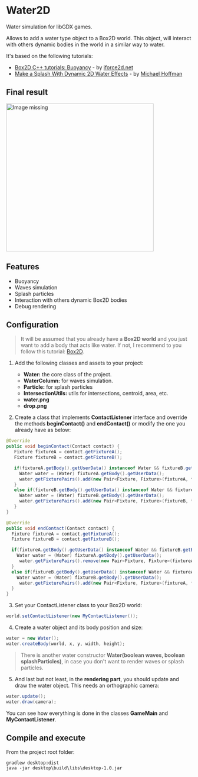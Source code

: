 # Water2D
Water simulation for libGDX games.

Allows to add a water type object to a Box2D world. This object, will interact with others dynamic bodies in the world in a similar way to  water.

It's based on the following tutorials:
- [Box2D C++ tutorials: Buoyancy](http://www.iforce2d.net/b2dtut/buoyancy) - by [iforce2d.net](http://www.iforce2d.net)
- [Make a Splash With Dynamic 2D Water Effects](https://gamedevelopment.tutsplus.com/tutorials/make-a-splash-with-dynamic-2d-water-effects--gamedev-236) - by [Michael Hoffman](https://tutsplus.com/authors/michael-hoffman)

## Final result
<img src="https://i.gyazo.com/8524c0abce435da75c4168e2f46dff59.gif" alt="Image missing" width="400"/>

## Features
- Buoyancy
- Waves simulation
- Splash particles
- Interaction with others dynamic Box2D bodies
- Debug rendering

## Configuration
> It will be assumed that you already have a **Box2D world** and you just want to add a body that acts like water. If not, I recommend to you follow this tutorial: [Box2D](https://github.com/libgdx/libgdx/wiki/Box2d).
1. Add the following classes and assets to your project:
    - **Water:** the core class of the project.
    - **WaterColumn:** for waves simulation.
    - **Particle:** for splash particles
    - **IntersectionUtils:** utils for intersections, centroid, area, etc.
    - **water.png**
    - **drop.png**
   
2. Create a class that implements **ContactListener** interface and override the methods **beginContact()** and **endContact()** or modify the one you already have as below:
```java
@Override
public void beginContact(Contact contact) {
   Fixture fixtureA = contact.getFixtureA();
   Fixture fixtureB = contact.getFixtureB();

   if(fixtureA.getBody().getUserData() instanceof Water && fixtureB.getBody().getType() == BodyType.DynamicBody){
     Water water = (Water) fixtureA.getBody().getUserData();
     water.getFixturePairs().add(new Pair<Fixture, Fixture>(fixtureA, fixtureB));
   }
   else if(fixtureB.getBody().getUserData() instanceof Water && fixtureA.getBody().getType() == BodyType.DynamicBody){
     Water water = (Water) fixtureB.getBody().getUserData();
     water.getFixturePairs().add(new Pair<Fixture, Fixture>(fixtureB, fixtureA));
   }
}

@Override
public void endContact(Contact contact) {
  Fixture fixtureA = contact.getFixtureA();
  Fixture fixtureB = contact.getFixtureB();

  if(fixtureA.getBody().getUserData() instanceof Water && fixtureB.getBody().getType() == BodyType.DynamicBody){
    Water water = (Water) fixtureA.getBody().getUserData();
     water.getFixturePairs().remove(new Pair<Fixture, Fixture>(fixtureA, fixtureB));
  }
  else if(fixtureB.getBody().getUserData() instanceof Water && fixtureA.getBody().getType() == BodyType.DynamicBody){
    Water water = (Water) fixtureB.getBody().getUserData();
     water.getFixturePairs().add(new Pair<Fixture, Fixture>(fixtureA, fixtureB));
  }
}
```

3. Set your ContactListener class to your Box2D world:
```java
world.setContactListener(new MyContactListener());
```

4. Create a water object and its body position and size:
```java
water = new Water();
water.createBody(world, x, y, width, height);
```
> There is another water constructor **Water(boolean waves, boolean splashParticles)**, in case you don't want to render waves or splash particles.

5. And last but not least, in the **rendering part**, you should update and draw the water object. This needs an orthographic camera:
```java
water.update();
water.draw(camera);
```
You can see how everything is done in the classes **GameMain** and **MyContactListener**.

## Compile and execute
From the project root folder:
```
gradlew desktop:dist
java -jar desktop\build\libs\desktop-1.0.jar
```
